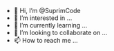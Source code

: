 - 👋 Hi, I’m @SuprimCode
- 👀 I’m interested in ...
- 🌱 I’m currently learning ...
- 💞️ I’m looking to collaborate on ...
- 📫 How to reach me ...

<!---
SuprimCode/SuprimCode is a ✨ special ✨ repository because its `README.md` (this file) appears on your GitHub profile.
You can click the Preview link to take a look at your changes.
--->
